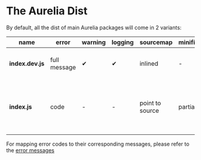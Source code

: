 # The Aurelia Dist

By default, all the dist of main Aurelia packages will come in 2 variants:

| name | error | warning | logging | sourcemap | minification | description |
| - | - | - | - | - | - | - |
| **index.dev.js** | full message | ✔ | ✔ | inlined | - | For development + bug reporting |
| **index.js** | code | - | - | point to source | partial | For application production build, online IDE, vanilla app, CDN usages |

For mapping error codes to their corresponding messages, please refer to the [error messages](error-messages.md)
